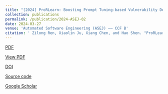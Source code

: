 ```yaml
---
title: "[2024] ProRLearn: Boosting Prompt Tuning-based Vulnerability Detection by Reinforcement Learning"
collection: publications
permalink: /publication/2024-ASEJ-02
date: 2024-03-27
venue: 'Automated Software Engineering (ASEJ) —— CCF B'
citation: ' Zilong Ren, Xiaolin Ju, Xiang Chen, and Hao Shen. "ProRLearn: Boosting Prompt Tuning-based Vulnerability Detection by Reinforcement Learning". Automated Software Engineering, 2024, 32(2): 1--35.'
---
```

[PDF](http://ntu-juking.github.io/files/ASE2024-02.pdf)

[View PDF]()

[DOI](https://doi.org/10.1007/s10515-024-00438-9)

[Source code](https://github.com/ProRLearn/ProRLearn001)

[Google Scholar]()
